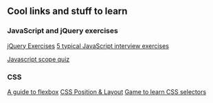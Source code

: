 ## Cool links and stuff to learn

### JavaScript and jQuery exercises

<a href="http://jqexercise.droppages.com/" target="_blank">
jQuery Exercises</a>

<a href="http://www.sitepoint.com/5-typical-javascript-interview-exercises/" target="_blank">
5 typical JavaScript interview exercises</a>

<a href="http://madebyknight.com/javascript-scope/" target="_blank">Javascript scope quiz</a>

### CSS 

<a href="https://css-tricks.com/snippets/css/a-guide-to-flexbox/" target="_blank">
A guide to flexbox</a>

<a href="https://discussions.udacity.com/t/css-position-layout-beginner/28620" target="_blank">
CSS Position & Layout</a>

<a href="http://flukeout.github.io/" target="_blank">
Game to learn CSS selectors</a>
